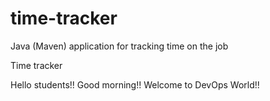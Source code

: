 # time-tracker
Java (Maven) application for tracking time on the job

Time tracker

Hello students!! Good morning!!
Welcome to DevOps World!!
